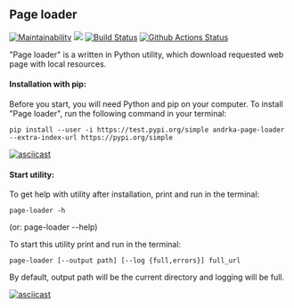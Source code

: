 ## Page loader

[![Maintainability](https://api.codeclimate.com/v1/badges/0f10d4df5001658af2bd/maintainability)](https://codeclimate.com/github/Andrka/python-project-lvl3/maintainability) <a href="https://codeclimate.com/github/Andrka/python-project-lvl3/test_coverage"><img src="https://api.codeclimate.com/v1/badges/0f10d4df5001658af2bd/test_coverage" /></a> [![Build Status](https://travis-ci.org/Andrka/python-project-lvl3.svg?branch=main)](https://travis-ci.org/Andrka/python-project-lvl3) [![Github Actions Status](https://github.com/Andrka/python-project-lvl3/workflows/Python%20CI/badge.svg)](https://github.com/Andrka/python-project-lvl3/actions)

"Page loader" is a written in Python utility, which download requested web page with local resources.

#### Installation with pip:

Before you start, you will need Python and pip on your computer. To install "Page loader", run the following command in your terminal:

`pip install --user -i https://test.pypi.org/simple andrka-page-loader --extra-index-url https://pypi.org/simple`

[![asciicast](https://asciinema.org/a/MtUvKypZnT88dKENrHl7yg1y5.svg)](https://asciinema.org/a/MtUvKypZnT88dKENrHl7yg1y5)

#### Start utility:

To get help with utility after installation, print and run in the terminal:

`page-loader -h`

(or: page-loader --help)

To start this utility print and run in the terminal:

`page-loader [--output path] [--log {full,errors}] full_url`

By default, output path will be the current directory and logging will be full.

[![asciicast](https://asciinema.org/a/WMwzhrK7iakwisDxqMwtXGlhn.svg)](https://asciinema.org/a/WMwzhrK7iakwisDxqMwtXGlhn)